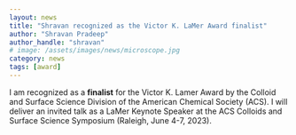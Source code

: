 ```yaml
---
layout: news
title: "Shravan recognized as the Victor K. LaMer Award finalist"
author: "Shravan Pradeep"
author_handle: "shravan"
# image: /assets/images/news/microscope.jpg
category: news
tags: [award]
---
```

I am recognized as a <b>finalist</b> for the Victor K. Lamer Award by the Colloid and Surface Science Division of the American Chemical Society (ACS). I will deliver an invited talk as a LaMer Keynote Speaker at the ACS Colloids and Surface Science Symposium (Raleigh, June 4-7, 2023).